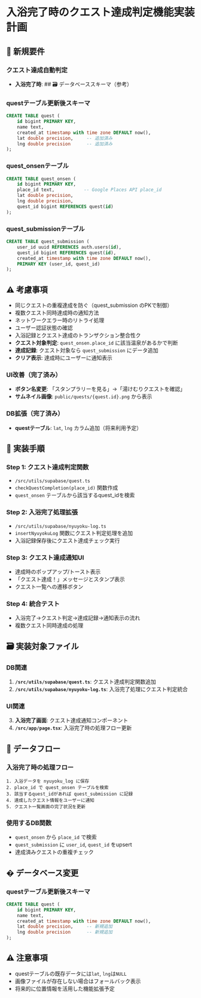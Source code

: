 # 入浴完了時のクエスト達成判定機能実装計画

## 🎯 新規要件

### クエスト達成自動判定
- **入浴完了時**: ## 🗃️ データベーススキーマ（参考）

### questテーブル更新後スキーマ
```sql
CREATE TABLE quest (
    id bigint PRIMARY KEY,
    name text,
    created_at timestamp with time zone DEFAULT now(),
    lat double precision,     -- 追加済み
    lng double precision      -- 追加済み
);
```

### quest_onsenテーブル
```sql
CREATE TABLE quest_onsen (
    id bigint PRIMARY KEY,
    place_id text,           -- Google Places API place_id
    lat double precision,
    lng double precision,
    quest_id bigint REFERENCES quest(id)
);
```

### quest_submissionテーブル
```sql
CREATE TABLE quest_submission (
    user_id uuid REFERENCES auth.users(id),
    quest_id bigint REFERENCES quest(id),
    created_at timestamp with time zone DEFAULT now(),
    PRIMARY KEY (user_id, quest_id)
);
```

## ⚠️ 考慮事項
- 同じクエストの重複達成を防ぐ（quest_submission のPKで制御）
- 複数クエスト同時達成時の通知方法
- ネットワークエラー時のリトライ処理
- ユーザー認証状態の確認
- 入浴記録とクエスト達成のトランザクション整合性ク
- **クエスト対象判定**: `quest_onsen.place_id` に該当温泉があるかで判断
- **達成記録**: クエスト対象なら `quest_submission` にデータ追加
- **クリア表示**: 達成時にユーザーに通知表示

### UI改善（完了済み）
- **ボタン名変更**: 「スタンプラリーを見る」→「湯けむりクエストを確認」
- **サムネイル画像**: `public/quests/{quest.id}.png` から表示

### DB拡張（完了済み）
- **questテーブル**: `lat`, `lng` カラム追加（将来利用予定）

## 📝 実装手順

### Step 1: クエスト達成判定関数
- `/src/utils/supabase/quest.ts`
- `checkQuestCompletion(place_id)` 関数作成
- `quest_onsen` テーブルから該当するquest_idを検索

### Step 2: 入浴完了処理拡張
- `/src/utils/supabase/nyuyoku-log.ts`
- `insertNyuyokuLog` 関数にクエスト判定処理を追加
- 入浴記録保存後にクエスト達成チェック実行

### Step 3: クエスト達成通知UI
- 達成時のポップアップ/トースト表示
- 「クエスト達成！」メッセージとスタンプ表示
- クエスト一覧への遷移ボタン

### Step 4: 統合テスト
- 入浴完了→クエスト判定→達成記録→通知表示の流れ
- 複数クエスト同時達成の処理

## 🗃️ 実装対象ファイル

### DB関連
1. **`/src/utils/supabase/quest.ts`**: クエスト達成判定関数追加
2. **`/src/utils/supabase/nyuyoku-log.ts`**: 入浴完了処理にクエスト判定統合

### UI関連
3. **入浴完了画面**: クエスト達成通知コンポーネント
4. **`/src/app/page.tsx`**: 入浴完了時の処理フロー更新

## 🔧 データフロー

### 入浴完了時の処理フロー
```
1. 入浴データを nyuyoku_log に保存
2. place_id で quest_onsen テーブルを検索
3. 該当するquest_idがあれば quest_submission に記録
4. 達成したクエスト情報をユーザーに通知
5. クエスト一覧画面の完了状況を更新
```

### 使用するDB関数
- `quest_onsen` から `place_id` で検索
- `quest_submission` に `user_id`, `quest_id` をupsert
- 達成済みクエストの重複チェック

## � データベース変更

### questテーブル更新後スキーマ
```sql
CREATE TABLE quest (
    id bigint PRIMARY KEY,
    name text,
    created_at timestamp with time zone DEFAULT now(),
    lat double precision,     -- 新規追加
    lng double precision      -- 新規追加
);
```

## ⚠️ 注意事項
- questテーブルの既存データには`lat`, `lng`は`NULL`
- 画像ファイルが存在しない場合はフォールバック表示
- 将来的に位置情報を活用した機能拡張予定
